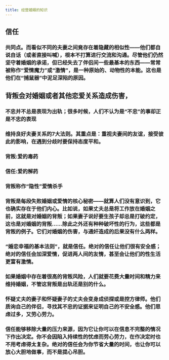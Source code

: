 ```yaml
---
title: 经营婚姻的知识
---
```


## 信任
### 共同点。而看似不同的夫妻之间竟存在着隐藏的相似性——他们都自说自话（或者直接叫喊），根本不打算进行交流和沟通。尽管他们仍然坚守着婚姻的承诺，但已经失去了伴侣间一些最基本的东西——常常被称作“爱情魔力”或“激情”，是一种原始的、动物性的本能。这也是他们在“捕鼠器”中泥足深陷的原因。
## 背叛会对婚姻或者其他恋爱关系造成伤害，
### 不忠并不总是表现为出轨；很多时候，人们不认为是“不忠”的事却正是不忠的表现
### 维持良好夫妻关系的7大法则。其重点是：重视夫妻间的友谊，接受彼此的影响，在遇到分歧时要保持态度平和。
### 背叛:爱的毒药
### 信任:爱的解药
### 背叛称作“隐性”爱情杀手
### 背叛是每段失败婚姻或爱情的核心秘密——就算人们没有意识到，它也确实存在于他们内心。比如说，如果丈夫总是将工作放在婚姻之前，这就是对婚姻的背叛；如果妻子说好要生孩子却总是打破约定，这也是对婚姻的背叛……除此之外还有种种破坏性的行为，这些都是背叛的例子。它们对婚姻的伤害，与通奸造成的后果没有什么两样。
### “婚恋幸福的基本法则”，就是信任。绝对的信任让他们很有安全感；绝对的信任会加深爱情，促进两人间的友情，甚至会让他们的性生活更富有激情。
### 如果婚姻中存在着很高的背叛风险，人们就要花费大量时间和精力来维持婚姻，不管这背叛是出轨还是别的什么。
### 怀疑丈夫的妻子和怀疑妻子的丈夫会变身成侦探或是控方律师。他们质询自己的伴侣，寻找其不忠的证据来证明自己的不安全感。他们思虑过多，又劳心劳力。
### 信任能够移除大量的压力来源，因为它让你可以在信息不完整的情况下作出决定。你不会因陷入持续性的忧虑而劳心劳力，在作决定时也不用考虑得太复杂。绝对的信任会为你节省大量的时间，也让你可以放心大胆地做事，而不是提心吊胆。
